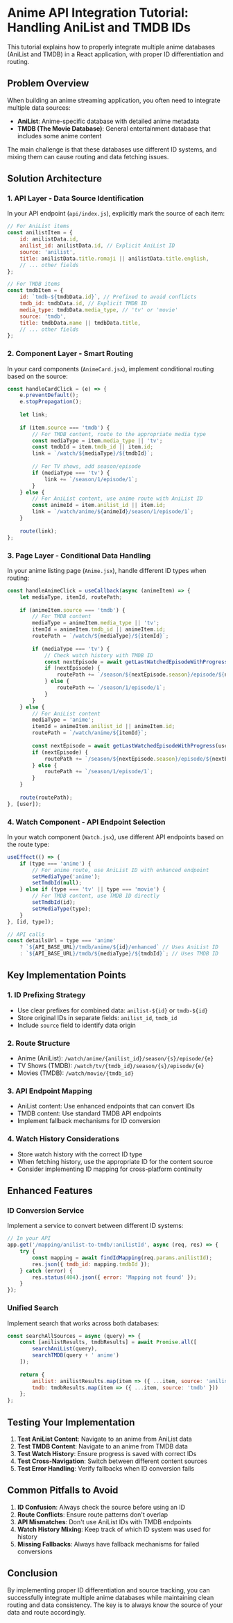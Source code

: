 # Anime API Integration Tutorial: Handling AniList and TMDB IDs

This tutorial explains how to properly integrate multiple anime databases (AniList and TMDB) in a React application, with proper ID differentiation and routing.

## Problem Overview

When building an anime streaming application, you often need to integrate multiple data sources:
- **AniList**: Anime-specific database with detailed anime metadata
- **TMDB (The Movie Database)**: General entertainment database that includes some anime content

The main challenge is that these databases use different ID systems, and mixing them can cause routing and data fetching issues.

## Solution Architecture

### 1. API Layer - Data Source Identification

In your API endpoint (`api/index.js`), explicitly mark the source of each item:

```javascript
// For AniList items
const anilistItem = {
    id: anilistData.id,
    anilist_id: anilistData.id, // Explicit AniList ID
    source: 'anilist',
    title: anilistData.title.romaji || anilistData.title.english,
    // ... other fields
};

// For TMDB items
const tmdbItem = {
    id: `tmdb-${tmdbData.id}`, // Prefixed to avoid conflicts
    tmdb_id: tmdbData.id, // Explicit TMDB ID
    media_type: tmdbData.media_type, // 'tv' or 'movie'
    source: 'tmdb',
    title: tmdbData.name || tmdbData.title,
    // ... other fields
};
```

### 2. Component Layer - Smart Routing

In your card components (`AnimeCard.jsx`), implement conditional routing based on the source:

```javascript
const handleCardClick = (e) => {
    e.preventDefault();
    e.stopPropagation();
    
    let link;
    
    if (item.source === 'tmdb') {
        // For TMDB content, route to the appropriate media type
        const mediaType = item.media_type || 'tv';
        const tmdbId = item.tmdb_id || item.id;
        link = `/watch/${mediaType}/${tmdbId}`;
        
        // For TV shows, add season/episode
        if (mediaType === 'tv') {
            link += `/season/1/episode/1`;
        }
    } else {
        // For AniList content, use anime route with AniList ID
        const animeId = item.anilist_id || item.id;
        link = `/watch/anime/${animeId}/season/1/episode/1`;
    }
    
    route(link);
};
```

### 3. Page Layer - Conditional Data Handling

In your anime listing page (`Anime.jsx`), handle different ID types when routing:

```javascript
const handleAnimeClick = useCallback(async (animeItem) => {
    let mediaType, itemId, routePath;
    
    if (animeItem.source === 'tmdb') {
        // For TMDB content
        mediaType = animeItem.media_type || 'tv';
        itemId = animeItem.tmdb_id || animeItem.id;
        routePath = `/watch/${mediaType}/${itemId}`;
        
        if (mediaType === 'tv') {
            // Check watch history with TMDB ID
            const nextEpisode = await getLastWatchedEpisodeWithProgress(user.id, itemId, mediaType);
            if (nextEpisode) {
                routePath += `/season/${nextEpisode.season}/episode/${nextEpisode.episode}`;
            } else {
                routePath += `/season/1/episode/1`;
            }
        }
    } else {
        // For AniList content
        mediaType = 'anime';
        itemId = animeItem.anilist_id || animeItem.id;
        routePath = `/watch/anime/${itemId}`;
        
        const nextEpisode = await getLastWatchedEpisodeWithProgress(user.id, itemId, 'anime');
        if (nextEpisode) {
            routePath += `/season/${nextEpisode.season}/episode/${nextEpisode.episode}`;
        } else {
            routePath += `/season/1/episode/1`;
        }
    }
    
    route(routePath);
}, [user]);
```

### 4. Watch Component - API Endpoint Selection

In your watch component (`Watch.jsx`), use different API endpoints based on the route type:

```javascript
useEffect(() => {
    if (type === 'anime') {
        // For anime route, use AniList ID with enhanced endpoint
        setMediaType('anime');
        setTmdbId(null);
    } else if (type === 'tv' || type === 'movie') {
        // For TMDB content, use TMDB ID directly
        setTmdbId(id);
        setMediaType(type);
    }
}, [id, type]);

// API calls
const detailsUrl = type === 'anime' 
    ? `${API_BASE_URL}/tmdb/anime/${id}/enhanced` // Uses AniList ID
    : `${API_BASE_URL}/tmdb/${mediaType}/${tmdbId}`; // Uses TMDB ID
```

## Key Implementation Points

### 1. ID Prefixing Strategy
- Use clear prefixes for combined data: `anilist-${id}` or `tmdb-${id}`
- Store original IDs in separate fields: `anilist_id`, `tmdb_id`
- Include `source` field to identify data origin

### 2. Route Structure
- Anime (AniList): `/watch/anime/{anilist_id}/season/{s}/episode/{e}`
- TV Shows (TMDB): `/watch/tv/{tmdb_id}/season/{s}/episode/{e}`
- Movies (TMDB): `/watch/movie/{tmdb_id}`

### 3. API Endpoint Mapping
- AniList content: Use enhanced endpoints that can convert IDs
- TMDB content: Use standard TMDB API endpoints
- Implement fallback mechanisms for ID conversion

### 4. Watch History Considerations
- Store watch history with the correct ID type
- When fetching history, use the appropriate ID for the content source
- Consider implementing ID mapping for cross-platform continuity

## Enhanced Features

### ID Conversion Service
Implement a service to convert between different ID systems:

```javascript
// In your API
app.get('/mapping/anilist-to-tmdb/:anilistId', async (req, res) => {
    try {
        const mapping = await findIdMapping(req.params.anilistId);
        res.json({ tmdb_id: mapping.tmdbId });
    } catch (error) {
        res.status(404).json({ error: 'Mapping not found' });
    }
});
```

### Unified Search
Implement search that works across both databases:

```javascript
const searchAllSources = async (query) => {
    const [anilistResults, tmdbResults] = await Promise.all([
        searchAniList(query),
        searchTMDB(query + ' anime')
    ]);
    
    return {
        anilist: anilistResults.map(item => ({ ...item, source: 'anilist' })),
        tmdb: tmdbResults.map(item => ({ ...item, source: 'tmdb' }))
    };
};
```

## Testing Your Implementation

1. **Test AniList Content**: Navigate to an anime from AniList data
2. **Test TMDB Content**: Navigate to an anime from TMDB data
3. **Test Watch History**: Ensure progress is saved with correct IDs
4. **Test Cross-Navigation**: Switch between different content sources
5. **Test Error Handling**: Verify fallbacks when ID conversion fails

## Common Pitfalls to Avoid

1. **ID Confusion**: Always check the source before using an ID
2. **Route Conflicts**: Ensure route patterns don't overlap
3. **API Mismatches**: Don't use AniList IDs with TMDB endpoints
4. **Watch History Mixing**: Keep track of which ID system was used for history
5. **Missing Fallbacks**: Always have fallback mechanisms for failed conversions

## Conclusion

By implementing proper ID differentiation and source tracking, you can successfully integrate multiple anime databases while maintaining clean routing and data consistency. The key is to always know the source of your data and route accordingly.